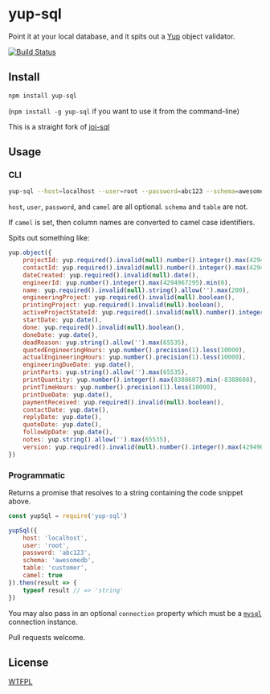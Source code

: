 # yup-sql

Point it at your local database, and it spits out a [Yup](https://github.com/jquense/yup) object validator.

[![Build Status](https://travis-ci.org/daytonlowell/yup-sql.svg?branch=master)](https://travis-ci.org/daytonlowell/yup-sql)

## Install

```sh
npm install yup-sql
```

(`npm install -g yup-sql` if you want to use it from the command-line)

This is a straight fork of [joi-sql](https://github.com/TehShrike/joi-sql)

## Usage

### CLI

```sh
yup-sql --host=localhost --user=root --password=abc123 --schema=awesomedb --table=customer --camel
```

`host`, `user`, `password`, and `camel` are all optional.  `schema` and `table` are not.

If `camel` is set, then column names are converted to camel case identifiers.

Spits out something like:

```js
yup.object({
	projectId: yup.required().invalid(null).number().integer().max(4294967295).min(0),
	contactId: yup.required().invalid(null).number().integer().max(4294967295).min(0),
	dateCreated: yup.required().invalid(null).date(),
	engineerId: yup.number().integer().max(4294967295).min(0),
	name: yup.required().invalid(null).string().allow('').max(200),
	engineeringProject: yup.required().invalid(null).boolean(),
	printingProject: yup.required().invalid(null).boolean(),
	activeProjectStateId: yup.required().invalid(null).number().integer().max(4294967295).min(0),
	startDate: yup.date(),
	done: yup.required().invalid(null).boolean(),
	doneDate: yup.date(),
	deadReason: yup.string().allow('').max(65535),
	quotedEngineeringHours: yup.number().precision(1).less(10000),
	actualEngineeringHours: yup.number().precision(1).less(10000),
	engineeringDueDate: yup.date(),
	printParts: yup.string().allow('').max(65535),
	printQuantity: yup.number().integer().max(8388607).min(-8388608),
	printTimeHours: yup.number().precision(1).less(10000),
	printDueDate: yup.date(),
	paymentReceived: yup.required().invalid(null).boolean(),
	contactDate: yup.date(),
	replyDate: yup.date(),
	quoteDate: yup.date(),
	followUpDate: yup.date(),
	notes: yup.string().allow('').max(65535),
	version: yup.required().invalid(null).number().integer().max(4294967295).min(0)
})
```

### Programmatic

Returns a promise that resolves to a string containing the code snippet above.

```js
const yupSql = require('yup-sql')

yupSql({
    host: 'localhost',
    user: 'root',
    password: 'abc123',
    schema: 'awesomedb',
    table: 'customer',
    camel: true
}).then(result => {
	typeof result // => 'string'
})
```

You may also pass in an optional `connection` property which must be a [`mysql`](https://github.com/mysqljs/mysql) connection instance.

Pull requests welcome.

## License

[WTFPL](http://wtfpl2.com/)
